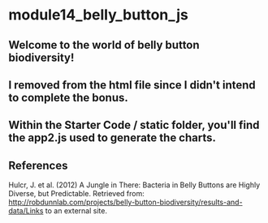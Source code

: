 # module14_belly_button_js

## Welcome to the world of belly button biodiversity!

## I removed <script src="./static/js/bonus.js"></script> from the html file since I didn't intend to complete the bonus. 

## Within the Starter Code / static folder, you'll find the app2.js used to generate the charts. 

## References
Hulcr, J. et al. (2012) A Jungle in There: Bacteria in Belly Buttons are Highly Diverse, but Predictable. Retrieved from: http://robdunnlab.com/projects/belly-button-biodiversity/results-and-data/Links to an external site.
